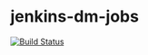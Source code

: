 jenkins-dm-jobs
===

[![Build Status](https://travis-ci.org/lsst-sqre/jenkins-dm-jobs.png)](https://travis-ci.org/lsst-sqre/jenkins-dm-jobs)
